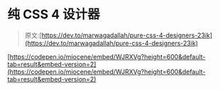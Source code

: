 # 纯 CSS 4 设计器

> 原文:[https://dev.to/marwagadallah/pure-css-4-designers-23ik](https://dev.to/marwagadallah/pure-css-4-designers-23ik)

[https://codepen.io/miocene/embed/WJRXVg?height=600&default-tab=result&embed-version=2](https://codepen.io/miocene/embed/WJRXVg?height=600&default-tab=result&embed-version=2)